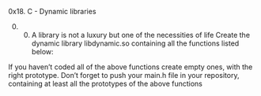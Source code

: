 0x18. C - Dynamic libraries

0. 0. A library is not a luxury but one of the necessities of life
Create the dynamic library libdynamic.so containing all the functions listed below:

If you haven’t coded all of the above functions create empty ones, with the right prototype.
Don’t forget to push your main.h file in your repository, containing at least all the prototypes of the above functions
